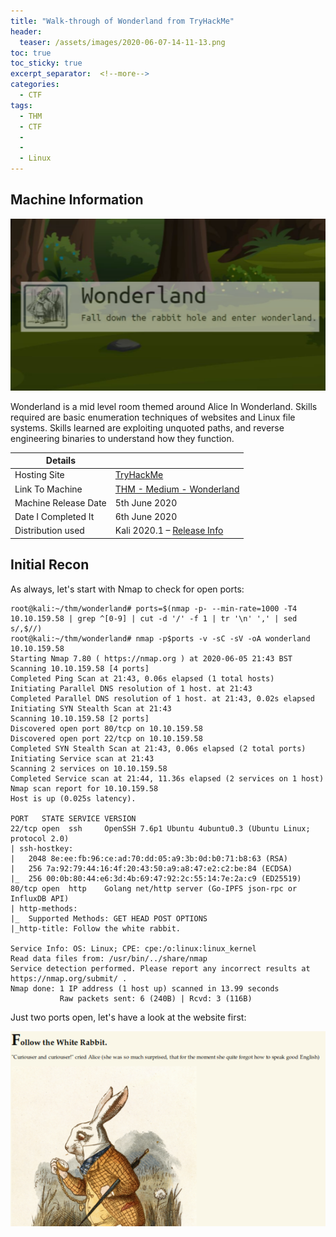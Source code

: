 ```yaml
---
title: "Walk-through of Wonderland from TryHackMe"
header:
  teaser: /assets/images/2020-06-07-14-11-13.png
toc: true
toc_sticky: true
excerpt_separator:  <!--more-->
categories:
  - CTF
tags:
  - THM
  - CTF
  - 
  - 
  - Linux
---
```


## Machine Information

![wonderland](/assets/images/2020-06-07-14-11-13.png)

Wonderland is a mid level room themed around Alice In Wonderland. Skills required are basic enumeration techniques of websites and Linux file systems. Skills learned are exploiting unquoted paths, and reverse engineering binaries to understand how they function.
<!--more-->

| Details |  |
| --- | --- |
| Hosting Site | [TryHackMe](https://tryhackme.com/) |
| Link To Machine | [THM - Medium - Wonderland](https://tryhackme.com/room/wonderland) |
| Machine Release Date | 5th June 2020 |
| Date I Completed It | 6th June 2020 |
| Distribution used | Kali 2020.1 – [Release Info](https://www.kali.org/releases/kali-linux-2020-1-release/) |

## Initial Recon

As always, let's start with Nmap to check for open ports:

```text
root@kali:~/thm/wonderland# ports=$(nmap -p- --min-rate=1000 -T4 10.10.159.58 | grep ^[0-9] | cut -d '/' -f 1 | tr '\n' ',' | sed s/,$//)
root@kali:~/thm/wonderland# nmap -p$ports -v -sC -sV -oA wonderland 10.10.159.58
Starting Nmap 7.80 ( https://nmap.org ) at 2020-06-05 21:43 BST
Scanning 10.10.159.58 [4 ports]
Completed Ping Scan at 21:43, 0.06s elapsed (1 total hosts)
Initiating Parallel DNS resolution of 1 host. at 21:43
Completed Parallel DNS resolution of 1 host. at 21:43, 0.02s elapsed
Initiating SYN Stealth Scan at 21:43
Scanning 10.10.159.58 [2 ports]
Discovered open port 80/tcp on 10.10.159.58
Discovered open port 22/tcp on 10.10.159.58
Completed SYN Stealth Scan at 21:43, 0.06s elapsed (2 total ports)
Initiating Service scan at 21:43
Scanning 2 services on 10.10.159.58
Completed Service scan at 21:44, 11.36s elapsed (2 services on 1 host)
Nmap scan report for 10.10.159.58
Host is up (0.025s latency).

PORT   STATE SERVICE VERSION
22/tcp open  ssh     OpenSSH 7.6p1 Ubuntu 4ubuntu0.3 (Ubuntu Linux; protocol 2.0)
| ssh-hostkey:
|   2048 8e:ee:fb:96:ce:ad:70:dd:05:a9:3b:0d:b0:71:b8:63 (RSA)
|   256 7a:92:79:44:16:4f:20:43:50:a9:a8:47:e2:c2:be:84 (ECDSA)
|_  256 00:0b:80:44:e6:3d:4b:69:47:92:2c:55:14:7e:2a:c9 (ED25519)
80/tcp open  http    Golang net/http server (Go-IPFS json-rpc or InfluxDB API)
| http-methods:
|_  Supported Methods: GET HEAD POST OPTIONS
|_http-title: Follow the white rabbit.

Service Info: OS: Linux; CPE: cpe:/o:linux:linux_kernel
Read data files from: /usr/bin/../share/nmap
Service detection performed. Please report any incorrect results at https://nmap.org/submit/ .
Nmap done: 1 IP address (1 host up) scanned in 13.99 seconds
           Raw packets sent: 6 (240B) | Rcvd: 3 (116B)
```

Just two ports open, let's have a look at the website first:

![follow_the_rabbit](/assets/images/2020-06-07-14-14-59.png)

